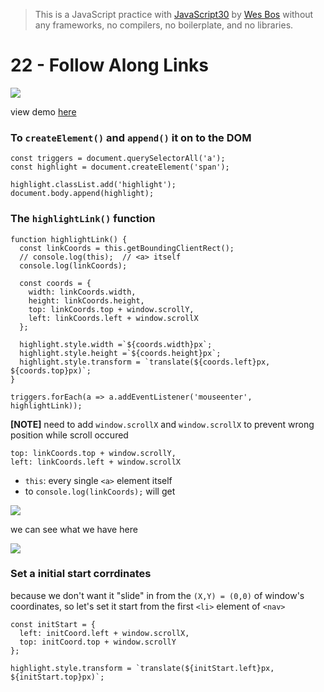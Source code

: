 > This is a JavaScript practice with [JavaScript30](https://javascript30.com/) by [Wes Bos](https://github.com/wesbos) without any frameworks, no compilers, no boilerplate, and no libraries.

# 22 - Follow Along Links

![](images/22_00.png)

view demo [here](https://amelieyeh.github.io/JS30/22-Follow%20Along%20Link%20Highlighter/index.html)

### To `createElement()` and `append()` it on to the DOM

```
const triggers = document.querySelectorAll('a');
const highlight = document.createElement('span');

highlight.classList.add('highlight');
document.body.append(highlight);
```

### The `highlightLink()` function

```
function highlightLink() {
  const linkCoords = this.getBoundingClientRect();
  // console.log(this);  // <a> itself
  console.log(linkCoords);

  const coords = {
    width: linkCoords.width,
    height: linkCoords.height,
    top: linkCoords.top + window.scrollY,
    left: linkCoords.left + window.scrollX
  };

  highlight.style.width =`${coords.width}px`;
  highlight.style.height =`${coords.height}px`;
  highlight.style.transform = `translate(${coords.left}px, ${coords.top}px)`;
}

triggers.forEach(a => a.addEventListener('mouseenter', highlightLink));
```

**[NOTE]** need to add `window.scrollX` and `window.scrollX` to prevent wrong position while scroll occured

```
top: linkCoords.top + window.scrollY,
left: linkCoords.left + window.scrollX
```

- `this`: every single `<a>` element itself
- to `console.log(linkCoords);` will get

![](images/22_01.png)

we can see what we have here

![](images/22_02.png)

### Set a initial start corrdinates

because we don't want it "slide" in from the `(X,Y) = (0,0)` of window's coordinates, so let's set it start from the first `<li>` element of `<nav>`

```
const initStart = {
  left: initCoord.left + window.scrollX,
  top: initCoord.top + window.scrollY
};

highlight.style.transform = `translate(${initStart.left}px, ${initStart.top}px)`;
```
